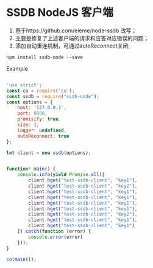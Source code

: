 SSDB NodeJS 客户端
=================

1. 基于https://github.com/eleme/node-ssdb 改写；
2. 主要是修复了上述客户端的请求和应答对应错误的问题；
3. 添加自动重连机制，可通过autoReconnect关闭;

```shell
npm install ssdb-node --save
```

Example

```js

'use strict';
const co = require('co');
const ssdb = require("ssdb-node");
const options = {
    host: '127.0.0.1',
    port: 8888,
    promisify: true,
    size: 3,
    logger: undefined,
    autoReconnect: true
};

let client = new ssdb(options);


function* main() {
    console.info(yield Promise.all([
        client.hget("test-ssdb-client", "key1"),
        client.hget("test-ssdb-client", "key2"),
        client.hget("test-ssdb-client", "key1"),
        client.hget("test-ssdb-client", "key1"),
        client.hget("test-ssdb-client", "key1"),
        client.hget("test-ssdb-client", "key1"),
        client.hget("test-ssdb-client", "key2"),
        client.hget("test-ssdb-client", "key1"),
        client.hget("test-ssdb-client", "key1")
    ]).catch(function (error) {
        console.error(error)
    }));
}

co(main());

```
